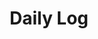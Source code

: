 ---
layout: list
title: Daily Log
slug: daily-log
description: >
  This category shares daily experiences, personal reflections, hobbies, and lifestyle topics. 
  It brings a human touch to the blog by documenting life beyond technical work, including food, travel, and casual thoughts.
sitemap: true
---